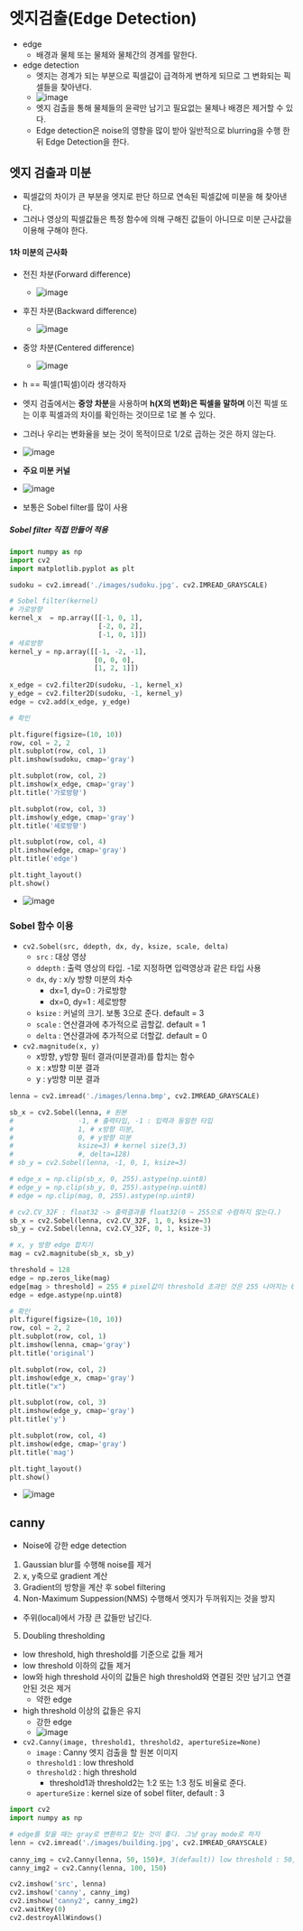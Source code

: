 # 엣지검출(Edge Detection)
- edge
  - 배경과 물체 또는 물체와 물체간의 경계를 말한다.
- edge detection
  - 엣지는 경계가 되는 부분으로 픽셀값이 급격하게 변하게 되므로 그 변화되는 픽셀들을 찾아낸다.
  - ![image](https://user-images.githubusercontent.com/77317312/117619782-a4a89380-b1aa-11eb-91fd-421696be19ba.png)
  - 엣지 검출을 통해 물체들의 윤곽만 남기고 필요없는 물체나 배경은 제거할 수 있다.
  - Edge detection은 noise의 영향을 많이 받아 일반적으로 blurring을 수행 한 뒤 Edge Detection을 한다.

## 엣지 검출과 미분
- 픽셀값의 차이가 큰 부분을 엣지로 판단 하므로 연속된 픽셀값에 미분을 해 찾아낸다.
- 그러나 영상의 픽셀값들은 특정 함수에 의해 구해진 값들이 아니므로 미분 근사값을 이용해 구해야 한다.

#### 1차 미분의 근사화
- 전진 차분(Forward difference)
  - ![image](https://user-images.githubusercontent.com/77317312/117620089-11239280-b1ab-11eb-975a-5a86a39216b5.png)
- 후진 차분(Backward difference)
  - ![image](https://user-images.githubusercontent.com/77317312/117620108-17197380-b1ab-11eb-89b9-58a186e6cef9.png)
- 중앙 차분(Centered difference)
  - ![image](https://user-images.githubusercontent.com/77317312/117620137-1e408180-b1ab-11eb-975a-913504afe7f7.png)
- h == 픽셀(1픽셀)이라 생각하자
- 엣지 검출에서는 **중앙 차분**을 사용하며 **h(X의 변화)은 픽셀을 말하며** 이전 픽셀 또는 이후 픽셀과의 차이를 확인하는 것이므로 1로 볼 수 있다.
- 그러나 우리는 변화율을 보는 것이 목적이므로 1/2로 곱하는 것은 하지 않는다.
- ![image](https://user-images.githubusercontent.com/77317312/117620345-62cc1d00-b1ab-11eb-919b-a886bad6598c.png)

- **주요 미분 커널**
- ![image](https://user-images.githubusercontent.com/77317312/117620438-74adc000-b1ab-11eb-97fb-e4f0ac91ea14.png)
- 보통은 Sobel filter를 많이 사용

##### Sobel filter 직접 만들어 적용
```python
import numpy as np
import cv2
import matplotlib.pyplot as plt

sudoku = cv2.imread('./images/sudoku.jpg'. cv2.IMREAD_GRAYSCALE)

# Sobel filter(kernel)
# 가로방향
kernel_x  = np.array([[-1, 0, 1],
                      [-2, 0, 2],
                      [-1, 0, 1]])
# 세로방향
kernel_y = np.array([[-1, -2, -1],
                     [0, 0, 0],
                     [1, 2, 1]])
                     
x_edge = cv2.filter2D(sudoku, -1, kernel_x)
y_edge = cv2.filter2D(sudoku, -1, kernel_y)
edge = cv2.add(x_edge, y_edge)

# 확인

plt.figure(figsize=(10, 10))
row, col = 2, 2
plt.subplot(row, col, 1)
plt.imshow(sudoku, cmap='gray')

plt.subplot(row, col, 2)
plt.imshow(x_edge, cmap='gray')
plt.title('가로방향')

plt.subplot(row, col, 3)
plt.imshow(y_edge, cmap='gray')
plt.title('세로방향')

plt.subplot(row, col, 4)
plt.imshow(edge, cmap='gray')
plt.title('edge')

plt.tight_layout()
plt.show()
```
- ![image](https://user-images.githubusercontent.com/77317312/117629151-d3c40280-b1b4-11eb-8e7e-95efeaec53c6.png)

### Sobel 함수 이용
- `cv2.Sobel(src, ddepth, dx, dy, ksize, scale, delta)`
  - `src` : 대상 영상
  - `ddepth` : 출력 영상의 타입. -1로 지정하면 입력영상과 같은 타입 사용
  - `dx`, `dy` : x/y 방향 미분의 차수
    - dx=1, dy=0 : 가로방향
    - dx=0, dy=1 : 세로방향
  - `ksize` : 커널의 크기. 보통 3으로 준다. default = 3
  - `scale` : 연산결과에 추가적으로 곱할값. default = 1
  - `delta` : 연산결과에 추가적으로 더할값. default = 0
- `cv2.magnitude(x, y)`
  - x방향, y방향 필터 결과(미분결과)를 합치는 함수
  - x : x방향 미분 결과
  - y : y방향 미분 결과

```python
lenna = cv2.imread('./images/lenna.bmp', cv2.IMREAD_GRAYSCALE)

sb_x = cv2.Sobel(lenna, # 원본
#                -1, # 출력타입, -1 : 입력과 동일한 타입
#                1, # x방향 미분,
#                0, # y방향 미분
#                ksize=3) # kernel size(3,3)
#                #, delta=128)
# sb_y = cv2.Sobel(lenna, -1, 0, 1, ksize=3)

# edge_x = np.clip(sb_x, 0, 255).astype(np.uint8)
# edge_y = np.clip(sb_y, 0, 255).astype(np.uint8)
# edge = np.clip(mag, 0, 255).astype(np.uint8)

# cv2.CV_32F : float32 -> 출력결과를 float32(0 ~ 255으로 수렴하지 않는다.)
sb_x = cv2.Sobel(lenna, cv2.CV_32F, 1, 0, ksize=3)
sb_y = cv2.Sobel(lenna, cv2.CV_32F, 0, 1, ksize-3)

# x, y 방향 edge 합치기
mag = cv2.magnitube(sb_x, sb_y)

threshold = 128
edge = np.zeros_like(mag)
edge[mag > threshold] = 255 # pixel값이 threshold 초과인 것은 255 나머지는 0으로 채운다.
edge = edge.astype(np.uint8)

# 확인
plt.figure(figsize=(10, 10))
row, col = 2, 2
plt.subplot(row, col, 1)
plt.imshow(lenna, cmap='gray')
plt.title('original')

plt.subplot(row, col, 2)
plt.imshow(edge_x, cmap='gray')
plt.title("x")

plt.subplot(row, col, 3)
plt.imshow(edge_y, cmap='gray')
plt.title('y')

plt.subplot(row, col, 4)
plt.imshow(edge, cmap='gray')
plt.title('mag')

plt.tight_layout()
plt.show()
```
- ![image](https://user-images.githubusercontent.com/77317312/117630508-3964be80-b1b6-11eb-8fff-da22f22530e7.png)
## canny
- Noise에 강한 edge detection
1. Gaussian blur를 수행해 noise를 제거
2. x, y축으로 gradient 계산
3. Gradient의 방향을 계산 후 sobel filtering
4. Non-Maximum Suppession(NMS) 수행해서 엣지가 두꺼워지는 것을 방지
  - 주위(local)에서 가장 큰 값들만 남긴다.
5. Doubling thresholding
  - low threshold, high threshold를 기준으로 값들 제거
  - low threshold 이하의 값들 제거
  - low와 high threshold 사이의 값들은 high threshold와 연결된 것만 남기고 연결안된 것은 제거
    - 약한 edge
  - high threshold 이상의 값들은 유지
    - 강한 edge
    - ![image](https://user-images.githubusercontent.com/77317312/117630973-b7c16080-b1b6-11eb-845a-7ba16c434381.png)
- `cv2.Canny(image, threshold1, threshold2, apertureSize=None)`
  - `image` : Canny 엣지 검출을 할 원본 이미지
  - `threshold1` : low threshold
  - `threshold2` : high threshold
    - threshold1과 threshold2는 1:2 또는 1:3 정도 비율로 준다.
  - `apertureSize` : kernel size of sobel fliter, default : 3

```python
import cv2
import numpy as np

# edge를 찾을 때는 gray로 변환하고 찾는 것이 좋다. 그냥 gray mode로 하자
lenn = cv2.imread('./images/building.jpg', cv2.IMREAD_GRAYSCALE)
 
canny_img = cv2.Canny(lenna, 50, 150)#, 3(default)) low threshold : 50, high threshold 150
canny_img2 = cv2.Canny(lenna, 100, 150)

cv2.imshow('src', lenna)
cv2.imshow('canny', canny_img)
cv2.imshow('canny2', canny_img2)
cv2.waitKey(0)
cv2.destroyAllWindows()
```
